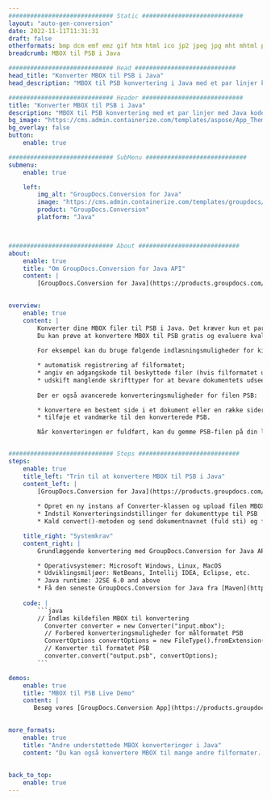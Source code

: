 ```yaml
---
############################# Static ############################
layout: "auto-gen-conversion"
date: 2022-11-11T11:31:31
draft: false
otherformats: bmp dcm emf emz gif htm html ico jp2 jpeg jpg mht mhtml png psb psd svg svgz tga tif tiff webp wmf wmz
breadcrumb: MBOX til PSB i Java

############################# Head ############################
head_title: "Konverter MBOX til PSB i Java"
head_description: "MBOX til PSB konvertering i Java med et par linjer kode. Konverter over 160 filformater ved hjælp af GroupDocs dokumentkonverterings-API for Java"

############################# Header ############################
title: "Konverter MBOX til PSB i Java"
description: "MBOX til PSB konvertering med et par linjer med Java kode"
bg_image: "https://cms.admin.containerize.com/templates/aspose/App_Themes/V3/images/bg/header1.png"
bg_overlay: false
button:
    enable: true

############################# SubMenu ############################
submenu:
    enable: true

    left:
        img_alt: "GroupDocs.Conversion for Java"
        image: "https://cms.admin.containerize.com/templates/groupdocs/images/product-logos/90x90-noborder/groupdocs-conversion-java.png"
        product: "GroupDocs.Conversion"
        platform: "Java"



############################# About ############################
about:
    enable: true
    title: "Om GroupDocs.Conversion for Java API"
    content: |
        [GroupDocs.Conversion for Java](https://products.groupdocs.com/conversion/java/) er en avanceret filformatkonverterings-API til konvertering mellem populære billed- og dokumentformater såsom Microsoft Office, OpenDocument, PDF, HTML, e-mail, CAD. og meget mere med blot et par linjer kode. Den native API registrerer automatisk formaterne af de originale dokumenter og tilbyder mange muligheder for at tilpasse de konverterede dokumenter. Sammen med funktionen til at udtrække information fra et dokument, understøtter den også caching af konverteringsresultaterne til den lokale disk som standard. Enhver form for cachelagring kan dog understøttes ved at implementere de passende grænseflader - Amazon S3, Dropbox, Google Drive, Windows Azure, Reddis eller andre.
    

overview:
    enable: true
    content: |
        Konverter dine MBOX filer til PSB i Java. Det kræver kun et par linjer med Java kode på enhver platform efter eget valg, såsom Windows, Linux, macOS.
        Du kan prøve at konvertere MBOX til PSB gratis og evaluere kvaliteten af ​​konverteringsresultaterne. Sammen med simple filkonverteringsscripts kan du prøve mere sofistikerede muligheder for at indlæse MBOX-kildefilen og gemme PSB-outputtet. 
        
        For eksempel kan du bruge følgende indlæsningsmuligheder for kilden MBOX:

        * automatisk registrering af filformatet;
        * angiv en adgangskode til beskyttede filer (hvis filformatet understøtter det);
        * udskift manglende skrifttyper for at bevare dokumentets udseende.
        
        Der er også avancerede konverteringsmuligheder for filen PSB:

        * konvertere en bestemt side i et dokument eller en række sider;
        * tilføje et vandmærke til den konverterede PSB.

        Når konverteringen er fuldført, kan du gemme PSB-filen på din lokale filsti eller på et tredjepartslager såsom FTP, Amazon S3, Google Drive, Dropbox osv. Bemærk venligst - for at konvertere MBOX til PSB, behøver du ikke installere yderligere software, såsom MS Office, Open Office, Adobe Acrobat Reader osv.


############################# Steps ############################
steps:
    enable: true
    title_left: "Trin til at konvertere MBOX til PSB i Java"
    content_left: |
        [GroupDocs.Conversion for Java](https://products.groupdocs.com/conversion/java/) giver udviklere mulighed for nemt at konvertere MBOX fil til PSB med et par linjer kode.
        
        * Opret en ny instans af Converter-klassen og upload filen MBOX med den fulde sti
        * Indstil Konverteringsindstillinger for dokumenttype til PSB
        * Kald convert()-metoden og send dokumentnavnet (fuld sti) og formatet (PSB) som en parameter

    title_right: "Systemkrav"
    content_right: |
        Grundlæggende konvertering med GroupDocs.Conversion for Java API kan udføres med blot et par linjer kode. Vores API'er understøttes på alle større platforme og operativsystemer. Før du udfører koden nedenfor, skal du sørge for, at du har følgende forudsætninger installeret på dit system.

        * Operativsystemer: Microsoft Windows, Linux, MacOS
        * Udviklingsmiljøer: NetBeans, Intellij IDEA, Eclipse, etc.
        * Java runtime: J2SE 6.0 and above
        * Få den seneste GroupDocs.Conversion for Java fra [Maven](https://repository.groupdocs.com/webapp/#/artifacts/browse/tree/General/repo/com/groupdocs/groupdocs-conversion)
         
    code: |
        ```java    
        // Indlæs kildefilen MBOX til konvertering
          Converter converter = new Converter("input.mbox");
          // Forbered konverteringsmuligheder for målformatet PSB
          ConvertOptions convertOptions = new FileType().fromExtension("psb").getConvertOptions();
          // Konverter til formatet PSB
          converter.convert("output.psb", convertOptions);
        ```

demos:
    enable: true
    title: "MBOX til PSB Live Demo"
    content: |
       Besøg vores [GroupDocs.Conversion App](https://products.groupdocs.app/conversion/family) websted, og prøv MBOX til PSB konvertering nu. Den gratis demo har følgende fordele
          

more_formats:
    enable: true
    title: "Andre understøttede MBOX konverteringer i Java"
    content: "Du kan også konvertere MBOX til mange andre filformater. Se venligst listen nedenfor."
       
       
back_to_top:
    enable: true
---
```

